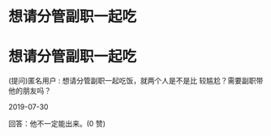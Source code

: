 # 想请分管副职一起吃

# 想请分管副职一起吃

(提问)匿名用户 : 想请分管副职一起吃饭，就两个人是不是比 较尴尬？需要副职带他的朋友吗？

2019-07-30

回答：他不一定能出来。(0 赞)